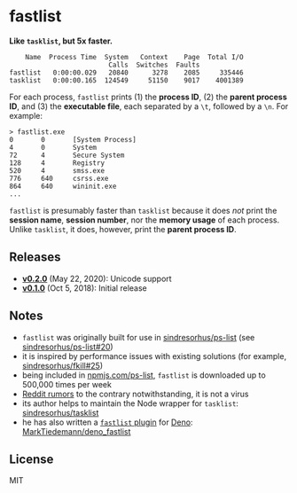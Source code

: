 # fastlist

**Like `tasklist`, but 5x faster.**

```
    Name  Process Time  System   Context    Page  Total I/O
                         Calls  Switches  Faults
fastlist   0:00:00.029   20840      3278    2085     335446
tasklist   0:00:00.165  124549     51150    9017    4001389
```

For each process, `fastlist` prints (1) the **process ID**, (2) the **parent process ID**, and (3) the **executable file**, each separated by a `\t`, followed by a `\n`. For example:

```batch
> fastlist.exe
0       0       [System Process]
4       0       System
72      4       Secure System
128     4       Registry
520     4       smss.exe
776     640     csrss.exe
864     640     wininit.exe
...
```

`fastlist` is presumably faster than `tasklist` because it does _not_ print the **session name**, **session number**, nor the **memory usage** of each process. Unlike `tasklist`, it does, however, print the **parent process ID**.

## Releases

- [**v0.2.0**](https://github.com/MarkTiedemann/fastlist/releases/tag/v0.2.0) (May 22, 2020): Unicode support
- [**v0.1.0**](https://github.com/MarkTiedemann/fastlist/releases/tag/v0.1.0) (Oct 5, 2018): Initial release

## Notes

- `fastlist` was originally built for use in [sindresorhus/ps-list](https://github.com/sindresorhus/ps-list) (see [sindresorhus/ps-list#20](https://github.com/sindresorhus/ps-list/issues/20))
- it is inspired by performance issues with existing solutions (for example, [sindresorhus/fkill#25](https://github.com/sindresorhus/fkill/issues/25))
- being included in [npmjs.com/ps-list](https://www.npmjs.com/package/ps-list), `fastlist` is downloaded up to 500,000 times per week
- [Reddit rumors](https://www.reddit.com/r/javascript/comments/f0kmqd/askjs_fastlistexe_was_flagged_as_a_malware_by_my/) to the contrary notwithstanding, it is not a virus
- its author helps to maintain the Node wrapper for `tasklist`: [sindresorhus/tasklist](https://github.com/sindresorhus/tasklist)
- he has also written a [`fastlist` plugin](https://deno.land/x/fastlist) for [Deno](https://deno.land): [MarkTiedemann/deno_fastlist](https://github.com/MarkTiedemann/deno_fastlist)

## License

MIT
